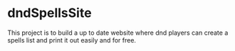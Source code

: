# dndSpellsSite
This project is to build a up to date website where dnd players can create a spells list and print it out easily and for free. 
